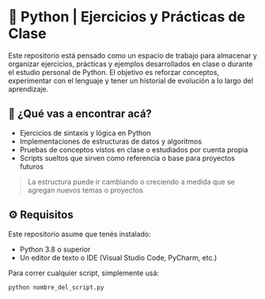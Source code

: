 # 🐍 Python | Ejercicios y Prácticas de Clase

Este repositorio está pensado como un espacio de trabajo para almacenar y organizar ejercicios, prácticas y ejemplos desarrollados en clase o durante el estudio personal de Python. El objetivo es reforzar conceptos, experimentar con el lenguaje y tener un historial de evolución a lo largo del aprendizaje.

## 📌 ¿Qué vas a encontrar acá?

- Ejercicios de sintaxis y lógica en Python
- Implementaciones de estructuras de datos y algoritmos
- Pruebas de conceptos vistos en clase o estudiados por cuenta propia
- Scripts sueltos que sirven como referencia o base para proyectos futuros

> La estructura puede ir cambiando o creciendo a medida que se agregan nuevos temas o proyectos.

## ⚙️ Requisitos

Este repositorio asume que tenés instalado:

- Python 3.8 o superior
- Un editor de texto o IDE (Visual Studio Code, PyCharm, etc.)

Para correr cualquier script, simplemente usá:

```bash
python nombre_del_script.py
